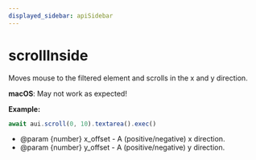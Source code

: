 ```yaml
---
displayed_sidebar: apiSidebar
---
```

# scrollInside

Moves mouse to the filtered element and scrolls in the x and y direction.

**macOS**: May not work as expected!

**Example:**
```typescript 
await aui.scroll(0, 10).textarea().exec()
```

   * @param {number} x_offset - A (positive/negative) x direction.
   * @param {number} y_offset - A (positive/negative) y direction.

